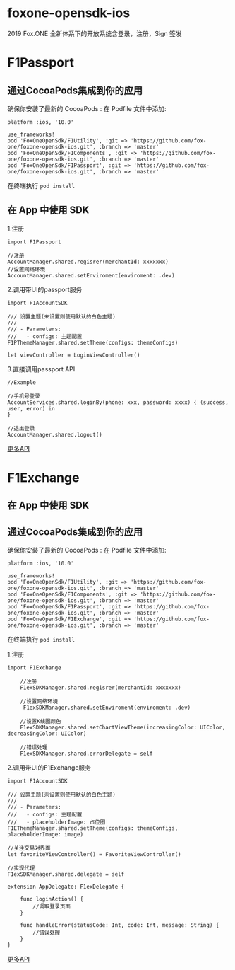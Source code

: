 # foxone-opensdk-ios
2019 Fox.ONE 全新体系下的开放系统含登录，注册，Sign 签发
# F1Passport
## 通过CocoaPods集成到你的应用
确保你安装了最新的 CocoaPods :
在 Podfile 文件中添加:
```
platform :ios, '10.0'

use_frameworks!
pod 'FoxOneOpenSdk/F1Utility', :git => 'https://github.com/fox-one/foxone-opensdk-ios.git', :branch => 'master'
pod 'FoxOneOpenSdk/F1Components', :git => 'https://github.com/fox-one/foxone-opensdk-ios.git', :branch => 'master'
pod 'FoxOneOpenSdk/F1Passport', :git => 'https://github.com/fox-one/foxone-opensdk-ios.git', :branch => 'master'
```
在终端执行  ```pod install```
## 在 App 中使用 SDK
1.注册

```
import F1Passport

//注册
AccountManager.shared.regisrer(merchantId: xxxxxxx)
//设置网络环境
AccountManager.shared.setEnviroment(enviroment: .dev)
```

2.调用带UI的passport服务
```
import F1AccountSDK

/// 设置主题(未设置则使用默认的白色主题)
///
/// - Parameters:
///   - configs: 主题配置
F1PThemeManager.shared.setTheme(configs: themeConfigs)

let viewController = LoginViewController()
```
3.直接调用passport API
```
//Example

//手机号登录
AccountServices.shared.loginBy(phone: xxx, password: xxxx) { (success, user, error) in
}

//退出登录
AccountManager.shared.logout()
```

[更多API](https://github.com/fox-one/foxone-opensdk-ios/blob/master/F1PassportAPI.md)

# F1Exchange
## 在 App 中使用 SDK
## 通过CocoaPods集成到你的应用
确保你安装了最新的 CocoaPods :
在 Podfile 文件中添加:
```
platform :ios, '10.0'

use_frameworks!
pod 'FoxOneOpenSdk/F1Utility', :git => 'https://github.com/fox-one/foxone-opensdk-ios.git', :branch => 'master'
pod 'FoxOneOpenSdk/F1Components', :git => 'https://github.com/fox-one/foxone-opensdk-ios.git', :branch => 'master'
pod 'FoxOneOpenSdk/F1Passport', :git => 'https://github.com/fox-one/foxone-opensdk-ios.git', :branch => 'master'
pod 'FoxOneOpenSdk/F1Exchange', :git => 'https://github.com/fox-one/foxone-opensdk-ios.git', :branch => 'master'
```
在终端执行  ```pod install```

1.注册

```
import F1Exchange

    //注册
    F1exSDKManager.shared.regisrer(merchantId: xxxxxxx)
    
    //设置网络环境
     F1exSDKManager.shared.setEnviroment(enviroment: .dev)
    
    //设置K线图颜色
    F1exSDKManager.shared.setChartViewTheme(increasingColor: UIColor, decreasingColor: UIColor)
    
    //错误处理
    F1exSDKManager.shared.errorDelegate = self

```
2.调用带UI的F1Exchange服务
```
import F1AccountSDK

/// 设置主题(未设置则使用默认的白色主题)
///
/// - Parameters:
///   - configs: 主题配置
///   - placeholderImage: 占位图
F1EThemeManager.shared.setTheme(configs: themeConfigs, placeholderImage: image)
        
//关注交易对界面
let favoriteViewController() = FavoriteViewController()

//实现代理
F1exSDKManager.shared.delegate = self

extension AppDelegate: F1exDelegate {
    
    func loginAction() {
        //调取登录页面
    }
    
    func handleError(statusCode: Int, code: Int, message: String) {
        //错误处理
    }
}
```
[更多API](https://github.com/fox-one/foxone-opensdk-ios/blob/master/F1ExchangeAPI.md)
